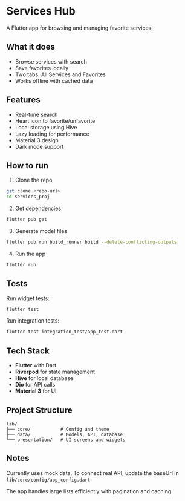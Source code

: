 # Services Hub

A Flutter app for browsing and managing favorite services.

## What it does

- Browse services with search
- Save favorites locally 
- Two tabs: All Services and Favorites
- Works offline with cached data

## Features

- Real-time search
- Heart icon to favorite/unfavorite
- Local storage using Hive
- Lazy loading for performance
- Material 3 design
- Dark mode support

## How to run

1. Clone the repo
```bash
git clone <repo-url>
cd services_proj
```

2. Get dependencies
```bash
flutter pub get
```

3. Generate model files
```bash
flutter pub run build_runner build --delete-conflicting-outputs
```

4. Run the app
```bash
flutter run
```

## Tests

Run widget tests:
```bash
flutter test
```

Run integration tests:
```bash
flutter test integration_test/app_test.dart
```

## Tech Stack

- **Flutter** with Dart
- **Riverpod** for state management
- **Hive** for local database
- **Dio** for API calls
- **Material 3** for UI

## Project Structure

```
lib/
├── core/           # Config and theme
├── data/           # Models, API, database
└── presentation/   # UI screens and widgets
```

## Notes

Currently uses mock data. To connect real API, update the baseUrl in `lib/core/config/app_config.dart`.

The app handles large lists efficiently with pagination and caching.